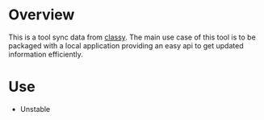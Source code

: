 # Overview
This is a tool sync data from [classy](https://github.com/Pjt727/classy.git). The main use case of this tool is to be packaged with
a local application providing an easy api to get updated information efficiently.
# Use
- Unstable
